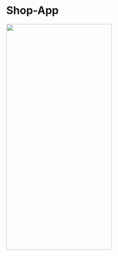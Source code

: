 # Shop-App
<img src="https://user-images.githubusercontent.com/101335124/161463894-1710cd02-c406-4b49-b097-06beb81486a4.png" width=280px% height=600px%>
